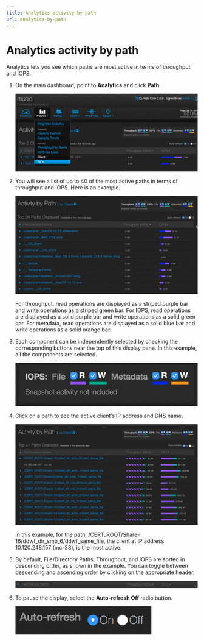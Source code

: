 ```yaml
---
title: Analytics activity by path
url: analytics-by-path
---
```

# Analytics activity by path

Analytics lets you see which paths are most active in terms of throughput and IOPS.

1. On the main dashboard, point to **Analytics** and click **Path**.

    ![Activity by Path Select](images/a-bypath-select.png)

2. You will see a list of up to 40 of the most active paths in terms of throughput and IOPS. Here is an example.

    ![Activity by Path](images/a-bypath-main.png)

    For throughput, read operations are displayed as a striped purple bar and write operations as a striped green bar. For IOPS, read operations are displayed as a solid purple bar and write operations as a solid green bar. For metadata, read operations are displayed as a solid blue bar and write operations as a solid orange bar.  

3. Each component can be independently selected by checking the corresponding buttons near the top of this display pane. In this example, all the components are selected.

    ![Activity by Path Throughput, IOPS, and Metadata Filter](images/a-iopshs-checkboxes.png) 

4. Click on a path to see the active client’s IP address and DNS name.

    ![Activity by Path Active Client](images/a-abypath-client-detail.png)

    In this example, for the path, /CERT_ROOT/Share-16/ddwf_dir_smb_6/ddwf_same_file, the client at IP address 10.120.248.157 (mc-38), is the most active.

5. By default, File/Directory Paths, Throughput, and IOPS are sorted in descending order, as shown in the example. You can toggle between descending and ascending order by clicking on the appropriate header. 

    ![Activity by Path Sort](images/a-bypath-sort.png)

6. To pause the display, select the  **Auto-refresh Off** radio button.

    ![Activity by Path Auto-refresh](images/a-abypath-auto-refresh.png)
 


  



